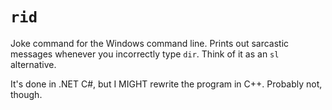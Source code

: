 # `rid`
Joke command for the Windows command line. Prints out sarcastic messages whenever you incorrectly type `dir`. Think of it as an `sl` alternative.

It's done in .NET C#, but I MIGHT rewrite the program in C++. Probably not, though.
